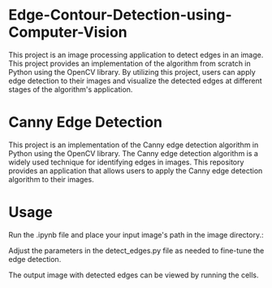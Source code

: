 # Edge-Contour-Detection-using-Computer-Vision
This project is an image processing application to detect edges in an image. This project provides an implementation of the algorithm from scratch in Python using the OpenCV library. By utilizing this project, users can apply edge detection to their images and visualize the detected edges at different stages of the algorithm's application.

# Canny Edge Detection
This project is an implementation of the Canny edge detection algorithm in Python using the OpenCV library. The Canny edge detection algorithm is a widely used technique for identifying edges in images. This repository provides an application that allows users to apply the Canny edge detection algorithm to their images.

# Usage
Run the .ipynb file and place your input image's path in the image directory.:

Adjust the parameters in the detect_edges.py file as needed to fine-tune the edge detection.

The output image with detected edges can be viewed by running the cells.
